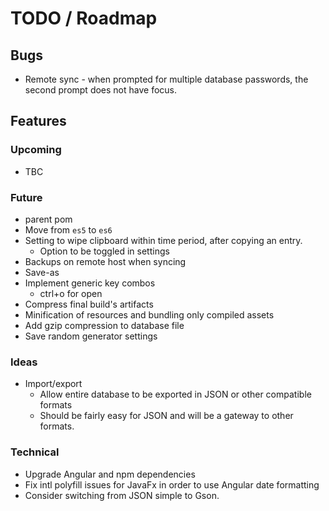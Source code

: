 # TODO / Roadmap

## Bugs
- Remote sync - when prompted for multiple database passwords, the second prompt does not have focus.

## Features
### Upcoming
- TBC

### Future
- parent pom
- Move from `es5` to `es6`
- Setting to wipe clipboard within time period, after copying an entry.
  - Option to be toggled in settings
- Backups on remote host when syncing
- Save-as
- Implement generic key combos
  - ctrl+o for open
- Compress final build's artifacts
- Minification of resources and bundling only compiled assets
- Add gzip compression to database file
- Save random generator settings

### Ideas
- Import/export
  - Allow entire database to be exported in JSON or other compatible formats
  - Should be fairly easy for JSON and will be a gateway to other formats.

### Technical
- Upgrade Angular and npm dependencies
- Fix intl polyfill issues for JavaFx in order to use Angular date formatting
- Consider switching from JSON simple to Gson.
